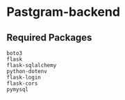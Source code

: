 # Pastgram-backend

## Required Packages

```
boto3
flask
flask-sqlalchemy
python-dotenv
flask-login
flask-cors
pymysql
```